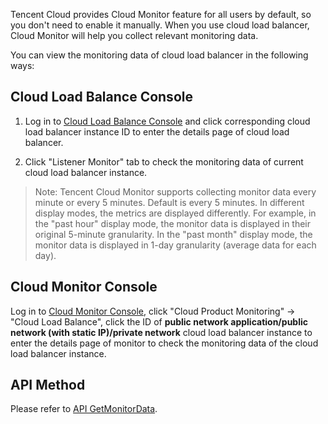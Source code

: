 Tencent Cloud provides Cloud Monitor feature for all users by default, so you don't need to enable it manually. When you use cloud load balancer, Cloud Monitor will help you collect relevant monitoring data.

You can view the monitoring data of cloud load balancer in the following ways:

## Cloud Load Balance Console

1) Log in to [Cloud Load Balance Console](http://console.tcecqpoc.fsphere.cn/loadbalance) and click corresponding cloud load balancer instance ID to enter the details page of cloud load balancer.

2) Click "Listener Monitor" tab to check the monitoring data of current cloud load balancer instance.

> Note: Tencent Cloud Monitor supports collecting monitor data every minute or every 5 minutes. Default is every 5 minutes. In different display modes, the metrics are displayed differently. For example, in the "past hour" display mode, the monitor data is displayed in their original 5-minute granularity. In the "past month" display mode, the monitor data is displayed in 1-day granularity (average data for each day).

## Cloud Monitor Console

Log in to [Cloud Monitor Console](http://console.tcecqpoc.fsphere.cn/monitor/overview), click "Cloud Product Monitoring" -> "Cloud Load Balance", click the ID of **public network application/public network (with static IP)/private network** cloud load balancer instance to enter the details page of monitor to check the monitoring data of the cloud load balancer instance.

## API Method

Please refer to [API GetMonitorData](/doc/api/405/4667#5.3-.E8.B4.9F.E8.BD.BD.E5.9D.87.E8.A1.A1).

